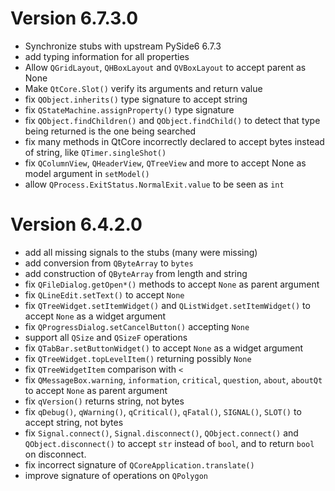 

Version 6.7.3.0 
==============
* Synchronize stubs with upstream PySide6 6.7.3
* add typing information for all properties
* Allow `QGridLayout`, `QHBoxLayout` and `QVBoxLayout` to accept parent as None
* Make `QtCore.Slot()` verify its arguments and return value
* fix `QObject.inherits()` type signature to accept string
* fix `QStateMachine.assignProperty()` type signature
* fix `QObject.findChildren()` and `QObject.findChild()` to detect that type being returned is the one being searched
* fix many methods in QtCore incorrectly declared to accept bytes instead of string, like `QTimer.singleShot()`
* fix `QColumnView`, `QHeaderView`, `QTreeView` and more to accept None as model argument in `setModel()`
* allow `QProcess.ExitStatus.NormalExit.value` to be seen as `int`

Version 6.4.2.0 
===============
* add all missing signals to the stubs (many were missing)
* add conversion from `QByteArray` to `bytes`
* add construction of `QByteArray` from length and string
* fix `QFileDialog.getOpen*()` methods to accept `None` as parent argument
* fix `QLineEdit.setText()` to accept `None`
* fix `QTreeWidget.setItemWidget()` and `QListWidget.setItemWidget()` to accept `None` as a widget argument
* fix `QProgressDialog.setCancelButton()` accepting `None`
* support all `QSize` and `QSizeF` operations
* fix `QTabBar.setButtonWidget()` to accept `None` as a widget argument
* fix `QTreeWidget.topLevelItem()` returning possibly `None`
* fix `QTreeWidgetItem` comparison with `<`
* fix `QMessageBox.warning`, `information`, `critical`, `question`, `about`, `aboutQt` to accept `None` as parent argument
* fix `qVersion()` returns string, not bytes
* fix `qDebug()`, `qWarning()`, `qCritical()`, `qFatal()`, `SIGNAL()`, `SLOT()` to accept string, not bytes
* fix `Signal.connect()`, `Signal.disconnect()`, `QObject.connect()` and `QObject.disconnect()` to accept `str` instead
  of `bool`, and to return `bool` on disconnect.
* fix incorrect signature of `QCoreApplication.translate()`
* improve signature of operations on `QPolygon`

